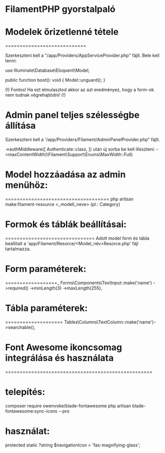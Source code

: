 # FilamentPHP gyorstalpaló

# Modelek őrizetlenné tétele
============================

Szerkeszteni kell a "/app/Providers/AppServiceProvider.php" fájlt.
Bele kell tenni:

use Illuminate\Database\Eloquent\Model;

public function boot(): void
{
    Model::unguard();
}

(!) Fontos! Ha ezt elmulasztod akkor az azt eredményez, hogy a form-ok nem tudnak végrehajtódni! (!)

# Admin panel teljes szélességbe állítása

Szerkeszteni kell a '/app/Providers/Filament/AdminPanelProvider.php" fájlt.

->authMiddleware([
    Authenticate::class,
]) után új sorba be kell illeszteni: ->maxContentWidth(\Filament\Support\Enums\MaxWidth::Full)


# Model hozzáadása az admin menühöz:
====================================
php artisan make:filament-resource <_modell_neve> (pl.: Category)

# Formok és táblák beállításai:
===============================
Adott model form és tábla beállítait a 'app/Filament/Resorce/<Model_név>Resorce.php' fájl tartalmazza.

# Form paraméterek:
==================_
Forms\Components\TextInput::make('name')
                ->required()
                ->minLength(3)
                ->maxLength(255),

# Tábla paraméterek:
====================
Tables\Columns\TextColumn::make('name')->searchable(),



# Font Awesome ikoncsomag integrálása és használata
===================================================

# telepítés:
composer require owenvoke/blade-fontawesome
php artisan blade-fontawesome:sync-icons --pro

# használat:
protected static ?string $navigationIcon = 'fas-magnifying-glass';